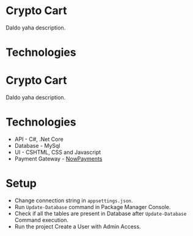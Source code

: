 
# Crypto Cart

Daldo yaha description.

# Technologies



# Crypto Cart

Daldo yaha description.

# Technologies

- API - C#, .Net Core
- Database - MySql
- UI - CSHTML, CSS and Javascript
- Payment Gateway - [NowPayments](https://nowpayments.io/)

# Setup

- Change connection string in ```appsettings.json```.
- Run ```Update-Database``` command in Package Manager Console.
- Check if all the tables are present in Database after ```Update-Database``` Command execution.
- Run the project Create a User with Admin Access. 
